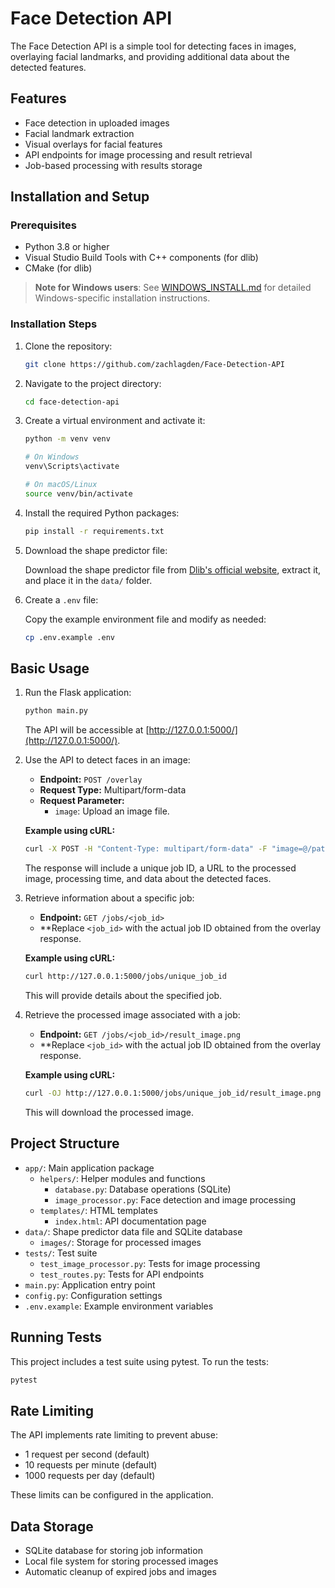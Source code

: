 # Face Detection API

The Face Detection API is a simple tool for detecting faces in images, overlaying facial landmarks, and providing additional data about the detected features.

## Features

- Face detection in uploaded images
- Facial landmark extraction
- Visual overlays for facial features
- API endpoints for image processing and result retrieval
- Job-based processing with results storage

## Installation and Setup

### Prerequisites

- Python 3.8 or higher
- Visual Studio Build Tools with C++ components (for dlib)
- CMake (for dlib)

> **Note for Windows users**: See [WINDOWS_INSTALL.md](WINDOWS_INSTALL.md) for detailed Windows-specific installation instructions.

### Installation Steps

1. Clone the repository:

   ```bash
   git clone https://github.com/zachlagden/Face-Detection-API
   ```

2. Navigate to the project directory:

   ```bash
   cd face-detection-api
   ```

3. Create a virtual environment and activate it:

   ```bash
   python -m venv venv
   
   # On Windows
   venv\Scripts\activate
   
   # On macOS/Linux
   source venv/bin/activate
   ```

4. Install the required Python packages:

   ```bash
   pip install -r requirements.txt
   ```

5. Download the shape predictor file:

   Download the shape predictor file from [Dlib's official website](http://dlib.net/files/shape_predictor_68_face_landmarks.dat.bz2), extract it, and place it in the `data/` folder.

6. Create a `.env` file:

   Copy the example environment file and modify as needed:

   ```bash
   cp .env.example .env
   ```

## Basic Usage

1. Run the Flask application:

   ```bash
   python main.py
   ```

   The API will be accessible at [http://127.0.0.1:5000/](http://127.0.0.1:5000/).

2. Use the API to detect faces in an image:

   - **Endpoint:** `POST /overlay`
   - **Request Type:** Multipart/form-data
   - **Request Parameter:**
     - `image`: Upload an image file.

   **Example using cURL:**

   ```bash
   curl -X POST -H "Content-Type: multipart/form-data" -F "image=@/path/to/your/image.jpg" http://127.0.0.1:5000/overlay
   ```

   The response will include a unique job ID, a URL to the processed image, processing time, and data about the detected faces.

3. Retrieve information about a specific job:

   - **Endpoint:** `GET /jobs/<job_id>`
   - **Replace `<job_id>` with the actual job ID obtained from the overlay response.

   **Example using cURL:**

   ```bash
   curl http://127.0.0.1:5000/jobs/unique_job_id
   ```

   This will provide details about the specified job.

4. Retrieve the processed image associated with a job:

   - **Endpoint:** `GET /jobs/<job_id>/result_image.png`
   - **Replace `<job_id>` with the actual job ID obtained from the overlay response.

   **Example using cURL:**

   ```bash
   curl -OJ http://127.0.0.1:5000/jobs/unique_job_id/result_image.png
   ```

   This will download the processed image.

## Project Structure

- `app/`: Main application package
  - `helpers/`: Helper modules and functions
    - `database.py`: Database operations (SQLite)
    - `image_processor.py`: Face detection and image processing
  - `templates/`: HTML templates
    - `index.html`: API documentation page
- `data/`: Shape predictor data file and SQLite database
  - `images/`: Storage for processed images
- `tests/`: Test suite
  - `test_image_processor.py`: Tests for image processing
  - `test_routes.py`: Tests for API endpoints
- `main.py`: Application entry point
- `config.py`: Configuration settings
- `.env.example`: Example environment variables

## Running Tests

This project includes a test suite using pytest. To run the tests:

```bash
pytest
```

## Rate Limiting

The API implements rate limiting to prevent abuse:
- 1 request per second (default)
- 10 requests per minute (default)
- 1000 requests per day (default)

These limits can be configured in the application.

## Data Storage

- SQLite database for storing job information
- Local file system for storing processed images
- Automatic cleanup of expired jobs and images